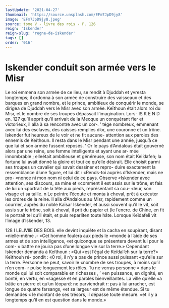 ```yaml
---
lastUpdate: '2021-04-27'
thumbnail: 'https://source.unsplash.com/EFm7JpD9jy8'
image: 'EFm7JpD9jy8.jpeg'
source: tome V - livre des rois - P. 126
reign: 'Iskender'
reign-slug: 'regne-de-iskender'
tags: []
order: '016'
---
```


# Iskender conduit son armée vers le Misr

Le roi emmena son armée de ce lieu, se rendit à Djuddah et yvresta longtemps; il ordonna à son armée de construire des vaisseaux et des barques en grand nombre, et le prince, ambitieux de conquérir le monde, se dirigea de Djuddah vers le Misr avec son armée. Keïthoun était alors roi du Misr, et le nombre de ses troupes dépassait l’imagination. Lors-
lS K E N D en. 127 qu’il apprit qu’il arrivait de la Mecque un conquérant
fier et victorieux, il alla à sa rencontre avec un cor-. ’ tége nombreux, emmenant avec lui des esclaves, des caisses remplies d’or, une couronne et un trône. Iskender fut heureux de le voir et ne fit aucune- attention aux paroles des ennemis de Keïthoun. Il resta dans le Misr pendant une année, jusqu’à ce que
lui et son armée fussent reposés. ’
Or le pays d’Andalous était gouverné alors par
une reine, une femme intelligente et ayant une ar- mée innombrable ; elleétait ambitieuse et généreuse,
son nom était Kei’dafeh; la fortune lui avait donné
la gloire et tout ce qu’elle désirait. Elle choisit parmi
ses troupes un cavalier qui savait dessiner et repro- duire exactement la ressemblance d’une figure, et
lui dit : «Rends-toi auprès d’Iskender, mais ne pro-
«nonce ni mon nom ni celui de ce pays. Observe «Iskender avec attention, ses discours, sa mine et «comment il est assis sur le trône, et fais de lui un «portrait de la tête aux pieds, représentant sa cou- «leur, son visage et sa taille. n Le peintre l’écoute et monta à cheval, prêt à exécuter les ordres de la reine. Il alla d’Andalous au Misr, rapidement comme un courrier, auprès du noble Kaïsar Iskender, et aussi souvent qu’il le vit, soit assis sur le trône, soit
à cheval, il prit du papier et (le l’encre. de Chine, en fit le portrait tel qu’il était, et puis reparliten toute hâte. Lorsque Keïdafeli vit l’image d’lskender, 13.

128 I LELlVllE DES BOIS.
elle devint inquiète et la cacha en soupirant, disant «nielle-même .- «Cet homme foulera aux pieds le «monde à l’aide de ses armes et de son intelligence,
«et quiconque se présentera devant lui pour le com-
« battre ne jouira pas d’une longue vie sur la terre.»
Cependant Iskender demanda à Keïthoun : «Qui «est l’égal de Keïdal’eh sur la terre?» Keïthouh ré-
pondit : «0 roi, il n’y a pas de prince aussi puissant «qu’elle sur la terre. Personne ne peut, savoir le «nombre de ses troupes, à moins qu’il n’en com-
r pulse longuement les rôles. Tu ne verras personne « dans le monde qui lui soit comparable en richesses , ’ «en puissance, en dignité, en bonté, en vertu, en «sagesse et en paroles bienveillantes. La ville qu’elle
«a bâtie en pierre et qu’un léopard: ne parviendrait
r: pas à lui arracher, est longue de quatre farsangs, «et sa largeur est de même étendue. Si tu demandes
« le montant de ses trésors, il dépasse toute mesure.
«et il y a longtemps qu’il en est question dans le monde.»

